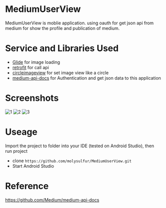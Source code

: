 # MediumUserView
MediumUserView is moblie application. using oauth for get json api from medium for show the profile and publication of medium.

# Service and Libraries Used
* [Glide](https://github.com/bumptech/glide) for image loading
* [retrofit](https://square.github.io/retrofit/) for call api
* [circleimageview](https://github.com/hdodenhof/CircleImageView) for set image view like a circle
* [medium-api-docs](https://github.com/Medium/medium-api-docs) for Authentication and get json data to this application

# Screenshots
![1](https://user-images.githubusercontent.com/40534697/50953663-b1d3eb80-14e6-11e9-8f3a-dd3756c720bd.PNG)
![2](https://user-images.githubusercontent.com/40534697/50953675-b7313600-14e6-11e9-88f8-df7f6b2ec4f9.PNG)
![3](https://user-images.githubusercontent.com/40534697/50953683-bd271700-14e6-11e9-96d1-0bab0706f290.PNG)

# Useage
Import the project to folder into your IDE (tested on Android Studio), then run project
* clone `https://github.com/molysulfur/MediumUserView.git`
* Start Android Studio

# Reference
https://github.com/Medium/medium-api-docs
